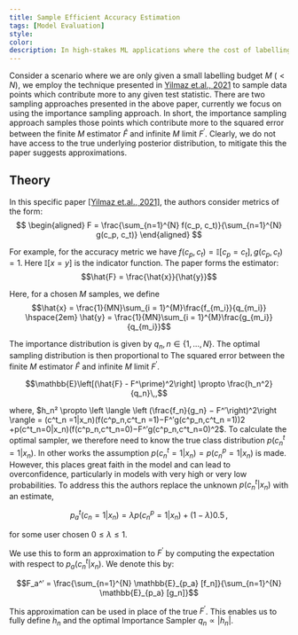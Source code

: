 ```yaml
---
title: Sample Efficient Accuracy Estimation
tags: [Model Evaluation]
style: 
color: 
description: In high-stakes ML applications where the cost of labelling is expensive, it is imperative to perform model monitoring in sample efficient way. 
---
```


Consider a scenario where we are only given a small labelling budget $M$  ($< N$), we employ the technique presented in [Yilmaz et.al., 2021](https://arxiv.org/pdf/2109.12043.pdf) to sample data points which contribute more to any given test statistic. There are two sampling approaches presented in the above paper, currently we focus on using the importance sampling approach. In short, the importance sampling approach samples those points which contribute more to the squared error between the finite $M$ estimator $\hat{F}$ and infinite $M$ limit $F^\prime.$ Clearly, we do not have access to the true underlying posterior distribution, to mitigate this the paper suggests approximations. 

## Theory
In this specific paper [[Yilmaz et.al., 2021]](https://arxiv.org/pdf/2109.12043.pdf), the authors consider metrics of the form: 
$$
\begin{aligned}
F = \frac{\sum_{n=1}^{N} f(c_p, c_t)}{\sum_{n=1}^{N} g(c_p, c_t)}
\end{aligned}
$$

For example, for the accuracy metric we have $f(c_p,c_t)=\mathbb{I}[c_p =c_t], g(c_p,c_t)=1$. Here $\mathbb{I}[x=y]$ is the indicator function. The paper forms the estimator: 
$$\hat{F} = \frac{\hat{x}}{\hat{y}}$$

Here, for a chosen $M$ samples, we define 
$$\hat{x} = \frac{1}{MN}\sum_{i = 1}^{M}\frac{f_{m_i}}{q_{m_i}} \hspace{2em} \hat{y} = \frac{1}{MN}\sum_{i = 1}^{M}\frac{g_{m_i}}{q_{m_i}}$$

The importance distribution is given by $q_n, n \in \{ 1, . . . , N \}$. The optimal sampling distribution is then proportional to The squared error between the finite   $M$ estimator $\hat{F}$ and infinite $M$ limit $F^\prime.$ 

$$\mathbb{E}\left[(\hat{F} - F^\prime)^2\right] \propto \frac{h_n^2}{q_n}\,,$$

where, $h_n² \propto \left \langle \left (\frac{f_n}{g_n} − F^′\right)^2\right \rangle = (c^t_n =1|x_n)(f(c^p_n,c^t_n =1)−F^′g(c^p_n,c^t_n =1))2
+p(c^t_n=0|x_n)(f(c^p_n,c^t_n=0)−F^′g(c^p_n,c^t_n=0)^2$. To calculate the optimal sampler, we therefore need to know the true class distribution $p(c^t_n = 1|x_n)$. In other works the assumption $p(c^t_n = 1|x_n) = p(c^p_n = 1|x_n)$ is made. However, this places great faith in the model and can lead to overconfidence, particularly in models with very high or very low probabilities. To address this the authors replace the unknown $p(c^t_n|x_n)$ with an estimate, 

$$p^t_a(c_n = 1|x_n) = \lambda p(c^p_n = 1|x_n) + (1 − \lambda)0.5 \,,$$

for some user chosen $0 \leq \lambda \leq 1$.

We use this to form an approximation to $F^′$ by computing the expectation with respect to $p_a(c^t_n|x_n)$. We denote this by:
```math
F_a^′ =  \frac{\sum_{n=1}^{N} \mathbb{E}_{p_a} [f_n]}{\sum_{n=1}^{N} \mathbb{E}_{p_a} [g_n]}
```

This approximation can be used in place of the true $F^\prime$. This enables us to fully define $h_n$ and the optimal Importance Sampler $q_n \propto |h_n|$.
